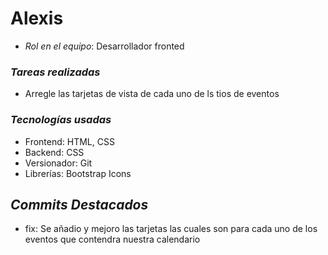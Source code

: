 # Alexis
- *Rol en el equipo*: Desarrollador fronted

### *Tareas realizadas*
- Arregle las tarjetas de vista de cada uno  de ls tios de eventos

### *Tecnologías usadas*
- Frontend: HTML, CSS
- Backend: CSS
- Versionador: Git
- Librerías: Bootstrap Icons

## *Commits Destacados*
- fix: Se añadio  y mejoro las  tarjetas las cuales son para cada  uno de los eventos que contendra nuestra calendario
